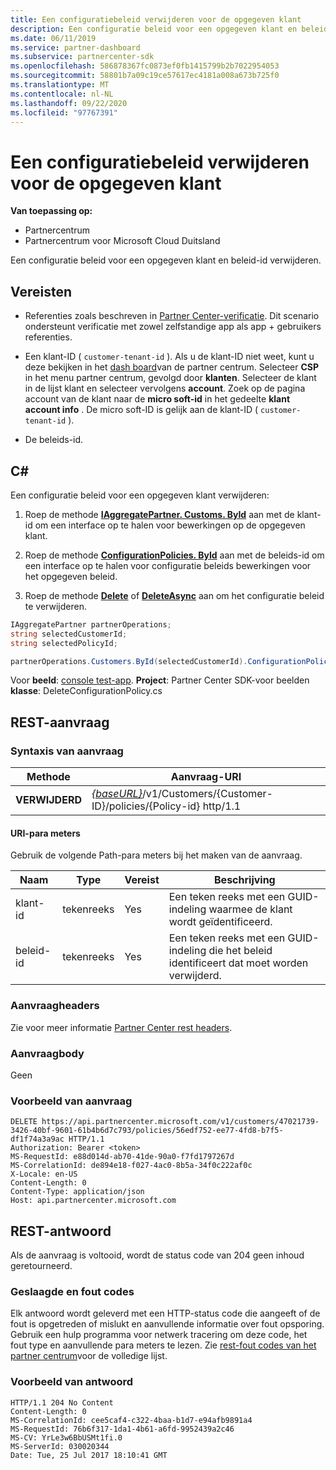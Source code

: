 ```yaml
---
title: Een configuratiebeleid verwijderen voor de opgegeven klant
description: Een configuratie beleid voor een opgegeven klant en beleid-id verwijderen.
ms.date: 06/11/2019
ms.service: partner-dashboard
ms.subservice: partnercenter-sdk
ms.openlocfilehash: 586878367fc0873ef0fb1415799b2b7022954053
ms.sourcegitcommit: 58801b7a09c19ce57617ec4181a008a673b725f0
ms.translationtype: MT
ms.contentlocale: nl-NL
ms.lasthandoff: 09/22/2020
ms.locfileid: "97767391"
---
```

# <a name="delete-a-configuration-policy-for-the-specified-customer"></a>Een configuratiebeleid verwijderen voor de opgegeven klant

**Van toepassing op:**

- Partnercentrum
- Partnercentrum voor Microsoft Cloud Duitsland

Een configuratie beleid voor een opgegeven klant en beleid-id verwijderen.

## <a name="prerequisites"></a>Vereisten

- Referenties zoals beschreven in [Partner Center-verificatie](partner-center-authentication.md). Dit scenario ondersteunt verificatie met zowel zelfstandige app als app + gebruikers referenties.

- Een klant-ID ( `customer-tenant-id` ). Als u de klant-ID niet weet, kunt u deze bekijken in het [dash board](https://partner.microsoft.com/dashboard)van de partner centrum. Selecteer **CSP** in het menu partner centrum, gevolgd door **klanten**. Selecteer de klant in de lijst klant en selecteer vervolgens **account**. Zoek op de pagina account van de klant naar de **micro soft-id** in het gedeelte **klant account info** . De micro soft-ID is gelijk aan de klant-ID ( `customer-tenant-id` ).

- De beleids-id.

## <a name="c"></a>C\#

Een configuratie beleid voor een opgegeven klant verwijderen:

1. Roep de methode [**IAggregatePartner. Customs. ById**](/dotnet/api/microsoft.store.partnercenter.customers.icustomercollection.byid) aan met de klant-id om een interface op te halen voor bewerkingen op de opgegeven klant.

2. Roep de methode [**ConfigurationPolicies. ById**](/dotnet/api/microsoft.store.partnercenter.devicesdeployment.iconfigurationpolicycollection.byid) aan met de beleids-id om een interface op te halen voor configuratie beleids bewerkingen voor het opgegeven beleid.

3. Roep de methode [**Delete**](/dotnet/api/microsoft.store.partnercenter.devicesdeployment.iconfigurationpolicy.delete) of [**DeleteAsync**](/dotnet/api/microsoft.store.partnercenter.devicesdeployment.iconfigurationpolicy.deleteasync) aan om het configuratie beleid te verwijderen.

``` csharp
IAggregatePartner partnerOperations;
string selectedCustomerId;
string selectedPolicyId;

partnerOperations.Customers.ById(selectedCustomerId).ConfigurationPolicies.ById(selectedPolicyId).Delete();
```

Voor **beeld**: [console test-app](console-test-app.md). **Project**: Partner Center SDK-voor beelden **klasse**: DeleteConfigurationPolicy.cs

## <a name="rest-request"></a>REST-aanvraag

### <a name="request-syntax"></a>Syntaxis van aanvraag

| Methode     | Aanvraag-URI                                                                                          |
|------------|------------------------------------------------------------------------------------------------------|
| **VERWIJDERD** | [*{baseURL}*](partner-center-rest-urls.md)/v1/Customers/{Customer-ID}/policies/{Policy-id} http/1.1 |

#### <a name="uri-parameters"></a>URI-para meters

Gebruik de volgende Path-para meters bij het maken van de aanvraag.

| Naam        | Type   | Vereist | Beschrijving                                                   |
|-------------|--------|----------|---------------------------------------------------------------|
| klant-id | tekenreeks | Yes      | Een teken reeks met een GUID-indeling waarmee de klant wordt geïdentificeerd.         |
| beleid-id   | tekenreeks | Yes      | Een teken reeks met een GUID-indeling die het beleid identificeert dat moet worden verwijderd. |

### <a name="request-headers"></a>Aanvraagheaders

Zie voor meer informatie [Partner Center rest headers](headers.md).

### <a name="request-body"></a>Aanvraagbody

Geen

### <a name="request-example"></a>Voorbeeld van aanvraag

```http
DELETE https://api.partnercenter.microsoft.com/v1/customers/47021739-3426-40bf-9601-61b4b6d7c793/policies/56edf752-ee77-4fd8-b7f5-df1f74a3a9ac HTTP/1.1
Authorization: Bearer <token>
MS-RequestId: e88d014d-ab70-41de-90a0-f7fd1797267d
MS-CorrelationId: de894e18-f027-4ac0-8b5a-34f0c222af0c
X-Locale: en-US
Content-Length: 0
Content-Type: application/json
Host: api.partnercenter.microsoft.com
```

## <a name="rest-response"></a>REST-antwoord

Als de aanvraag is voltooid, wordt de status code van 204 geen inhoud geretourneerd.

### <a name="response-success-and-error-codes"></a>Geslaagde en fout codes

Elk antwoord wordt geleverd met een HTTP-status code die aangeeft of de fout is opgetreden of mislukt en aanvullende informatie over fout opsporing. Gebruik een hulp programma voor netwerk tracering om deze code, het fout type en aanvullende para meters te lezen. Zie [rest-fout codes van het partner centrum](error-codes.md)voor de volledige lijst.

### <a name="response-example"></a>Voorbeeld van antwoord

```http
HTTP/1.1 204 No Content
Content-Length: 0
MS-CorrelationId: cee5caf4-c322-4baa-b1d7-e94afb9891a4
MS-RequestId: 76b6f317-1da1-4b61-a6fd-9952439a2c46
MS-CV: YrLe3w6BbUSMt1fi.0
MS-ServerId: 030020344
Date: Tue, 25 Jul 2017 18:10:41 GMT
```

